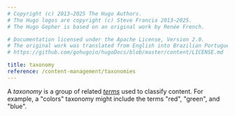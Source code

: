 ```yaml
---
# Copyright (c) 2013–2025 The Hugo Authors.
# The Hugo logos are copyright (c) Steve Francia 2013–2025.
# The Hugo Gopher is based on an original work by Renée French.

# Documentation licensed under the Apache License, Version 2.0.
# The original work was translated from English into Brazilian Portuguese.
# https://github.com/gohugoio/hugoDocs/blob/master/content/LICENSE.md

title: taxonomy
reference: /content-management/taxonomies
---
```

A _taxonomy_ is a group of related [_terms_](g) used to classify content. For example, a "colors" taxonomy might include the terms "red", "green", and "blue".
